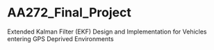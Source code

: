 # AA272_Final_Project
Extended Kalman Filter (EKF) Design and Implementation for Vehicles entering GPS Deprived Environments  

